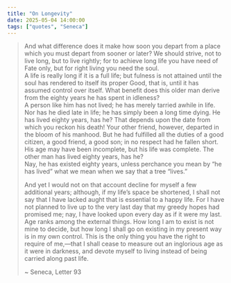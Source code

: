 ```yaml
---
title: "On Longevity"
date: 2025-05-04 14:00:00
tags: ["quotes", "Seneca"]
---
```


> And what difference does it make how soon you depart from a place which you must depart from sooner or later? We should strive, not to live long, but to live rightly; for to achieve long life you have need of Fate only, but for right living you need the soul.   
> A life is really long if it is a full life; but fulness is not attained until the soul has rendered to itself its proper Good, that is, until it has assumed control over itself. What benefit does this older man derive from the eighty years he has spent in idleness?  
> A person like him has not lived; he has merely tarried awhile in life. Nor has he died late in life; he has simply been a long time dying. He has lived eighty years, has he? That depends upon the date from which you reckon his death!
> Your other friend, however, departed in the bloom of his manhood. But he had fulfilled all the duties of a good citizen, a good friend, a good son; in no respect had he fallen short. His age may have been incomplete, but his life was complete. The other man has lived eighty years, has he?   
> Nay, he has existed eighty years, unless perchance you mean by “he has lived” what we mean when we say that a tree “lives.”
> 
> And yet I would not on that account decline for myself a few additional years; although, if my life’s space be shortened, I shall not say that I have lacked aught that is essential to a happy life. For I have not planned to live up to the very last day that my greedy hopes had promised me; nay, I have looked upon every day as if it were my last.   
> Age ranks among the external things. How long I am to exist is not mine to decide, but how long I shall go on existing in my present way is in my own control. This is the only thing you have the right to require of me,—that I shall cease to measure out an inglorious age as it were in darkness, and devote myself to living instead of being carried along past life.
> 
>  ~ Seneca, Letter 93
